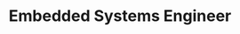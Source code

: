 ---
name:       Victor Cavero
username:   Victor-Cavero
title:      Embedded Systems Engineer
image:      assets/img/team/Victor.jpg
bio:        "Specializes in optimizing performance through low-level/bare metal techniques and hardware resources across diverse digital environments and hardware systems."
# Additional Info (Teams): [leader, engineer, advisor, mentor]
engineer:   true
---
